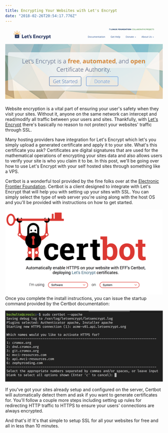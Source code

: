 ```yaml
---
title: Encrypting Your Websites with Let's Encrypt
date: "2018-02-26T20:54:17.776Z"
---
```


![Lets Encrypt](./letsencrypt.png)

Website encryption is a vital part of ensuring your user's safety when they visit your sites. Without it, anyone on the same network can intercept and read/modify all traffic between your users and sites. Thankfully, with [Let's Encrypt](https://letsencrypt.org/) there's basically no reason to not protect your websites' traffic through SSL.

Many hosting providers have integration for Let's Encrypt which let's you simply upload a generated certificate and apply it to your site. What's this certificate you ask? Certificates are digital signatures that are used for the mathematical operations of encrypting your sites data and also allows users to verify your site is who you claim it to be. In this post, we'll be going over how to use Let's Encrypt with your self hosted sites through something like a VPS.

Certbot is a wonderful tool provided by the fine folks over at the [Electronic Frontier Foundation](https://www.eff.org). Certbot is a client designed to integrate with Let's Encrypt that will help you with setting up your sites with SSL. You can simply select the type of web server you're using along with the host OS and you'll be provided with instructions on how to get started.

![Certbot](./certbot.png)
Once you complete the install instructions, you can issue the startup command provided by the Certbot documentation:

![Certbot Setup](./certbot-setup.png)

If you've got your sites already setup and configured on the server, Certbot will automatically detect them and ask if you want to generate certificates for. You'll follow a couple more steps including setting up rules for redirecting HTTP traffic to HTTPS to ensure your users' connections are always encrypted.

And that's it! It's that simple to setup SSL for all your websites for free and all in less than 10 minutes.
